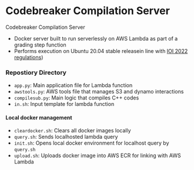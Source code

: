 # Codebreaker Compilation Server
Codebreaker Compilation Server

- Docker server built to run serverlessly on AWS Lambda as part of a grading step function
- Performs execution on Ubuntu 20.04 stable releasein line with [IOI 2022 regulations](https://ioi2022.id/contest-environment/))

### Repostiory Directory
- `app.py`: Main application file for Lambda function
- `awstools.py`: AWS tools file that manages S3 and dynamo interactions
- `compilesub.py`: Main logic that compiles C++ codes
- `in.sh`: Input template for lambda function

#### Local docker management
- `cleardocker.sh`: Clears all docker images locally
- `query.sh`: Sends localhosted lambda query
- `init.sh`: Opens local docker environment for localhost query by `query.sh`
- `upload.sh`: Uploads docker image into AWS ECR for linking with AWS Lambda 